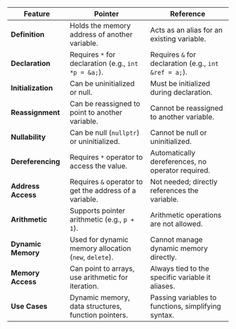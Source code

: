 | Feature              | Pointer                                                | Reference                                                |
|----------------------|-------------------------------------------------------|---------------------------------------------------------|
| **Definition**        | Holds the memory address of another variable.         | Acts as an alias for an existing variable.              |
| **Declaration**       | Requires `*` for declaration (e.g., `int *p = &a;`).  | Requires `&` for declaration (e.g., `int &ref = a;`).   |
| **Initialization**    | Can be uninitialized or null.                         | Must be initialized during declaration.                |
| **Reassignment**      | Can be reassigned to point to another variable.       | Cannot be reassigned to another variable.              |
| **Nullability**       | Can be null (`nullptr`) or uninitialized.             | Cannot be null or uninitialized.                       |
| **Dereferencing**     | Requires `*` operator to access the value.            | Automatically dereferences, no operator required.       |
| **Address Access**    | Requires `&` operator to get the address of a variable.| Not needed; directly references the variable.          |
| **Arithmetic**        | Supports pointer arithmetic (e.g., `p + 1`).          | Arithmetic operations are not allowed.                 |
| **Dynamic Memory**    | Used for dynamic memory allocation (`new`, `delete`). | Cannot manage dynamic memory directly.                 |
| **Memory Access**     | Can point to arrays, use arithmetic for iteration.    | Always tied to the specific variable it aliases.        |
| **Use Cases**         | Dynamic memory, data structures, function pointers.   | Passing variables to functions, simplifying syntax.     |
